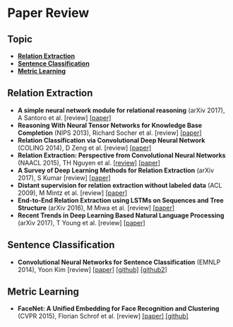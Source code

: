 # Paper Review


## Topic

* **[Relation Extraction](#relation-extraction)**
* **[Sentence Classification](#sentence-classification)**
* **[Metric Learning](#metric-learning)**


## Relation Extraction
* **A simple neural network module for relational reasoning** (arXiv 2017), A Santoro et al. [review] [[paper]](https://arxiv.org/abs/1706.01427)
* **Reasoning With Neural Tensor Networks for Knowledge Base Completion** (NIPS 2013), Richard Socher et al. [review] [[paper]](https://papers.nips.cc/paper/5028-reasoning-with-neural-tensor-networks-for-knowledge-base-completion.pdf)
* **Relation Classification via Convolutional Deep Neural Network** (COLING 2014), D Zeng et al. [review] [[paper]](http://www.aclweb.org/anthology/C14-1220)
* **Relation Extraction: Perspective from Convolutional Neural Networks** (NAACL 2015), TH Nguyen et al. [[review]](/relation_extraction/Relation_Extraction_Perspective_from_Convolutional_Neural_Networks.md) [[paper]](http://www.cs.nyu.edu/~thien/pubs/vector15.pdf)
* **A Survey of Deep Learning Methods for Relation Extraction** (arXiv 2017), S Kumar [review] [[paper]](https://arxiv.org/abs/1705.03645)
* **Distant supervision for relation extraction without labeled data** (ACL 2009), M Mintz et al. [review] [[paper]](https://web.stanford.edu/~jurafsky/mintz.pdf)
* **End-to-End Relation Extraction using LSTMs on Sequences and Tree Structure** (arXiv 2016), M Miwa et al. [review] [[paper]](https://arxiv.org/abs/1601.00770)
* **Recent Trends in Deep Learning Based Natural Language Processing** (arXiv 2017), T Young et al. [review] [[paper]](https://arxiv.org/abs/1708.02709)


## Sentence Classification
* **Convolutional Neural Networks for Sentence Classification** (EMNLP 2014), Yoon Kim [review] [[paper]](http://www.aclweb.org/anthology/D14-1181) [[github]](https://github.com/yoonkim/CNN_sentence) [[github2]](https://github.com/dennybritz/cnn-text-classification-tf)


## Metric Learning
* **FaceNet: A Unified Embedding for Face Recognition and Clustering** (CVPR 2015), Florian Schrof et al. [review] [[paper]](https://arxiv.org/abs/1503.03832) [[github]](https://github.com/davidsandberg/facenet)
